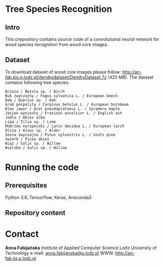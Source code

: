 # Tree Species Recognition

## Intro

This crepository contains source code of a convolutional neural network for wood species recognition from wood core images.

## Dataset 

To download dataset of wood core images please follow: http://an-fab.kis.p.lodz.pl/dendrodataset/DendroDataset.7z (425 MB). The dataset contains following tree species:

    Brzoza / Betula sp. / Birch
    Buk zwyczajny / Fagus sylvatica L. / European beech
    Dab / Quercus sp. / Oak
    Grab pospolity / Carpinus betulus L. / European hornbeam
    Klon jawor / Acer pseudoplatanus L. / Sycamore maple
    Jesion wyniosły / Fraxinus excelsior L. / English ash
    Jodla / Abies alba 
    Lipa / Tilia sp. / Lime
    Modrzew europejski / Larix decidua L. / European larch
    Olsza / Alnus sp. / Alder
    Sosna zwyczajna / Pinus sylvestris L. / Scots pine
    Swierk / Picea abies
    Wiąz / Salix sp. / Willow 
    Wierzba / Salix sp. / Willow
    
# Running the code

## Prerequisites

Python 3.6, Tensorflow, Keras, Anaconda3

## Repository content

# Contact

<b>Anna Fabijańska</b>
Institute of Applied Computer Science
Lodz University of Technology
e-mail: anna.fabijanska@p.lodz.pl
WWW: http://an-fab.iis.p.lodz.pl

